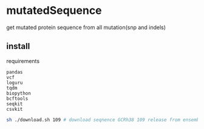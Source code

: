 # mutatedSequence
get mutated protein sequence from all mutation(snp and indels)
## install
requirements
```
pandas
vcf
loguru
tqdm
biopython
bcftools
seqkit
csvkit
````

```sh
sh ./download.sh 109 # download seqnence GCRh38 109 release from ensembl
```
